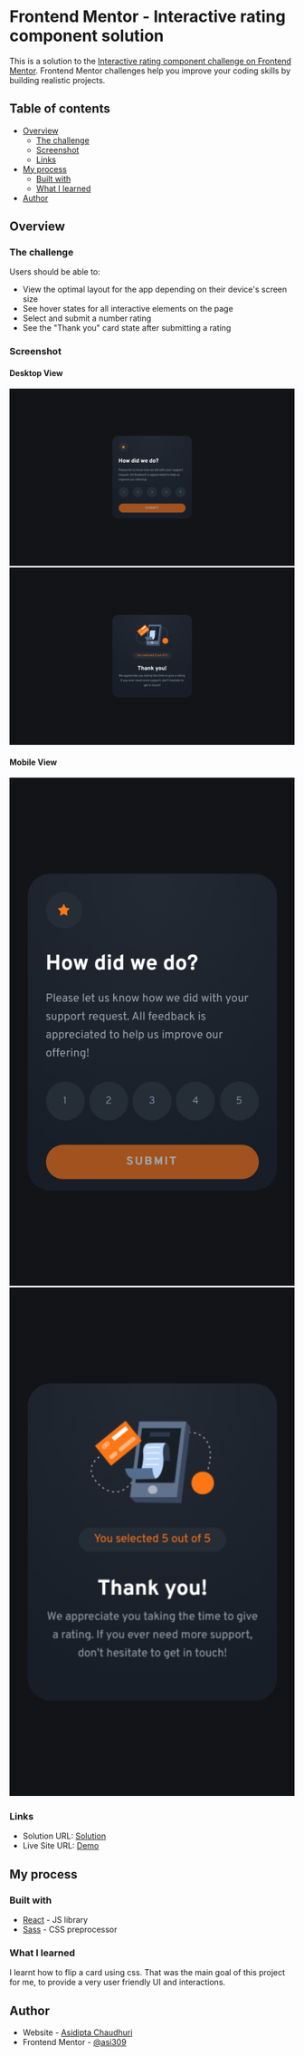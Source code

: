 # Frontend Mentor - Interactive rating component solution

This is a solution to the [Interactive rating component challenge on Frontend Mentor](https://www.frontendmentor.io/challenges/interactive-rating-component-koxpeBUmI). Frontend Mentor challenges help you improve your coding skills by building realistic projects. 

## Table of contents

- [Overview](#overview)
  - [The challenge](#the-challenge)
  - [Screenshot](#screenshot)
  - [Links](#links)
- [My process](#my-process)
  - [Built with](#built-with)
  - [What I learned](#what-i-learned)
- [Author](#author)

## Overview

### The challenge

Users should be able to:

- View the optimal layout for the app depending on their device's screen size
- See hover states for all interactive elements on the page
- Select and submit a number rating
- See the "Thank you" card state after submitting a rating

### Screenshot

#### Desktop View
![](./desktop_screenshot.png)
![](./desktop_screenshot_2.png)

#### Mobile View
![](./phone_screenshot_iPhone_SE.png)
![](./phone_screenshot_iPhone_SE_2.png)

### Links

- Solution URL: [Solution](https://www.frontendmentor.io/solutions/rating-card-component-using-reactjs-HkYvRhmE5)
- Live Site URL: [Demo](https://feedback-card.netlify.app/)

## My process

### Built with

- [React](https://reactjs.org/) - JS library
- [Sass](https://sass-lang.com/) - CSS preprocessor

### What I learned

I learnt how to flip a card using css. That was the main goal of this project for me, to provide a very user friendly UI and interactions.


## Author

- Website - [Asidipta Chaudhuri](https://portfolio-asi309.vercel.app/)
- Frontend Mentor - [@asi309](https://www.frontendmentor.io/profile/asi309)

